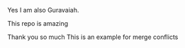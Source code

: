 Yes I am also Guravaiah.

This repo is amazing


Thank you so much
This is an example for merge conflicts


